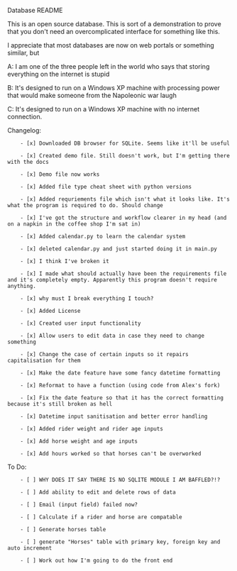 
Database README

This is an open source database. This is sort of a demonstration to prove that you don't need an overcomplicated interface for something like this.

I appreciate that most databases are now on web portals or something similar, but 

A: I am one of the three people left in the world who says that storing everything on the internet is stupid

B: It's designed to run on a Windows XP machine with processing power that would make someone from the Napoleonic war laugh

C: It's designed to run on a Windows XP machine with no internet connection.

Changelog:

        - [x] Downloaded DB browser for SQLite. Seems like it'll be useful
        
        - [x] Created demo file. Still doesn't work, but I'm getting there with the docs
        
        - [x] Demo file now works
        
        - [x] Added file type cheat sheet with python versions
        
        - [x] Added requriements file which isn't what it looks like. It's what the program is required to do. Should change
        
        - [x] I've got the structure and workflow clearer in my head (and on a napkin in the coffee shop I'm sat in)
        
        - [x] Added calendar.py to learn the calendar system
        
        - [x] deleted calendar.py and just started doing it in main.py
        
        - [x] I think I've broken it

        - [x] I made what should actually have been the requirements file and it's completely empty. Apparently this program doesn't require anything.

        - [x] why must I break everything I touch?

        - [x] Added License
        
        - [x] Created user input functionality

        - [x] Allow users to edit data in case they need to change something
        
        - [x] Change the case of certain inputs so it repairs capitalisation for them
        
        - [x] Make the date feature have some fancy datetime formatting

        - [x] Reformat to have a function (using code from Alex's fork)

        - [x] Fix the date feature so that it has the correct formatting because it's still broken as hell
        
        - [x] Datetime input sanitisation and better error handling

        - [x] Added rider weight and rider age inputs

        - [x] Add horse weight and age inputs

        - [x] Add hours worked so that horses can't be overworked

To Do:

        - [ ] WHY DOES IT SAY THERE IS NO SQLITE MODULE I AM BAFFLED?!?

        - [ ] Add ability to edit and delete rows of data

        - [ ] Email (input field) failed now?

        - [ ] Calculate if a rider and horse are compatable
        
        - [ ] Generate horses table

        - [ ] generate "Horses" table with primary key, foreign key and auto increment

        - [ ] Work out how I'm going to do the front end
